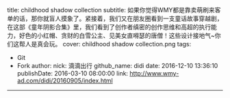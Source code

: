 title: childhood shadow collection
subtitle: 如果你觉得WMY都是靠卖萌刷来客单的话，那你就盲人摸象了。紧接着，我们又在朋友圈看到一支童话故事穿越剧，在这部《童年阴影合集》里，我们看到了创作者缜密的创作思维和高超的执行能力，好色的小红帽、贪财的白雪公主、见美女直嘚瑟的唐僧！这些设计接地气~你们这帮人是真会玩。
cover: childhood shadow collection.png
tags:
  - Git
  - Fork
author:
  nick: 滴滴出行
  github_name: didi
date: 2016-12-10 13:36:10
publishDate: 2016-03-10 08:00:00
link: http://www.wmy-ad.com/didi/20160905/index.html
---

<!-- more -->
